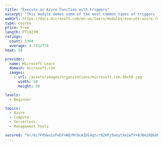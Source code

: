 ```yaml
---
title: "Execute an Azure Function with triggers"
excerpt: "This module demos some of the most common types of triggers for executing Azure Functions and how to configure them to execute your logic."
webUrl: https://docs.microsoft.com/en-us/learn/modules/execute-azure-function-with-triggers/
type: course
price: Free
length: PT1H23M
ratings:
  count: 5304
  average: 4.7322774
heat: 58

provider:
  name: Microsoft Learn
  domain: microsoft.com
  images:
    - url: /assets/images/organizations/microsoft.com-50x50.jpg
      width: 50
      height: 50

levels:
  - Beginner

topics:
  - Azure
  - Compute
  - Serverless
  - Management Tools

secured: "hr/8c7FdVwu1uFwGfnWO/MrDcAID14gtcr92HPj5woytXm1wfV+BJ8miRDbUMNPOyNuMjD2EnADf5O+4TYZhchG+2iqV/Wk9fQhEGI2nXXX9jbj4iRh2Nms8K9O54L/DZJm4DK6Obz3ms6ucytJXIb0wWlkWB/vUlqf92ScCNVDWhMjPXbfK03+CL+uE1sBFWEw+oTbE4Bp8Q9EJ2eztICvP6hj2l4GeaHijDdGVQNXgrByAeAVjepN9+LPzj4gz/fYkYdE6j92VzlP43TWxYBZupMyKtI0oDCOpPSAn93ChsOBELykm0ofh7Z9jaMcRKecGaRcyeV9T8+E5AvDdFUfYr8cldY0IP7SMDlA53DUME3BdhhFPVks2LEzJajdPyzPXLWNMqANVbj/IGH/8f0KK2hgWXgsBxkblPUUAr8Y=;loLiRxOoDH5RSJlnvZaVEg=="
---
```



